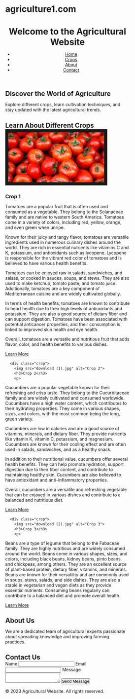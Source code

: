 # agriculture1.com
<!DOCTYPE html>
<html lang="en">
<head>
  <meta charset="UTF-8">
  <meta name="viewport" content="width=device-width, initial-scale=1.0">
  <title>Agricultural Website</title>
  <link rel="stylesheet" href="style.css">
</head>
<body>
<style type="text/css">
  * {
  margin: 0;
  padding: 0;
  box-sizing: border-box;
}

body {
  font-family: Arial, sans-serif;
}

header {
  background-color: #333;
  color: #fff;
  padding: 20px;
}

nav ul {
  list-style-type: none;
}

nav ul li {
  display: inline;
  margin-right: 10px;
}

nav ul li a {
  text-decoration: none;
  color: #fff;
}

section {
  padding: 40px;
}

section h2 {
  margin-bottom: 20px;
}

.hero {
  text-align: center;
}

.hero h2 {
  font-size: 24px;
  margin-bottom: 10px;
}

.hero p {
  font-size: 16px;
  margin-bottom: 20px;
}

.crop-container {
  display: grid;
  grid-template-columns: repeat(3, 1fr);
  grid-gap: 20px;
}

.crop {
  text-align: center;
}

.crop img {
  width: 100%;
  max-height: 200px;
  object-fit: cover;
  margin-bottom: 10px;
}

.crop h3 {
  font-size: 18px;
  margin-bottom: 10px;
}

.crop p {
  font-size: 14px;
  margin-bottom: 10px;
}

.learn-more-btn {
  display: inline-block;
  padding: 8px 16px;
  background-color: #333;
  color: #fff;
  text-decoration: none;
  margin-bottom: 10px;
}

footer {
  background-color: #f5f5f5;
  text-align: center;
  padding: 10px;
  font-size: 12px;
}
* {
  margin: 0;
  padding: 0;
  box-sizing: border-box;
}

body {
  font-family: Arial, sans-serif;
}

header {
  background-color: #333;
  color: #fff;
  padding: 20px;
}

nav ul {
  list-style-type: none;
}

nav ul li {
  display: inline;
  margin-right: 10px;
}

nav ul li a {
  text-decoration: none;
  color: #fff;
}

section {
  padding: 40px;
}

section h2 {
  margin-bottom: 20px;
}

.hero {
  text-align: center;
}

.hero h2 {
  font-size: 24px;
  margin-bottom: 10px;
}

.hero p {
  font-size: 16px;
  margin-bottom: 20px;
}

.crop-container {
  display: grid;
  grid-template-columns: repeat(3, 1fr);
  grid-gap: 20px;
}

.crop {
  text-align: center;
}

.crop img {
  width: 100%;
  max-height: 200px;
  object-fit: cover;
  margin-bottom: 10px;
}

.crop h3 {
  font-size: 18px;
  margin-bottom: 10px;
}

.crop p {
  font-size: 14px;
  margin-bottom: 10px;
}

.learn-more-btn {
  display: inline-block;
  padding: 8px 16px;
  background-color: #333;
  color: #fff;
  text-decoration: none;
  margin-bottom: 10px;
}

footer {
  background-color: #f5f5f5;
  text-align: center;
  padding: 10px;
  font-size: 12px;
}

</style>

  <header>
    <h1>Welcome to the Agricultural Website</h1>
    <nav>
      <ul>
        <li><a href="#home">Home</a></li>
        <li><a href="#crops">Crops</a></li>
        <li><a href="#about">About</a></li>
        <li><a href="#contact">Contact</a></li>
      </ul>
    </nav>
  </header>

  <section id="home">
    <div class="hero">
      <h2>Discover the World of Agriculture</h2>
      <p>Explore different crops, learn cultivation techniques, and stay updated with the latest agricultural trends.</p>
    </div>
  </section>

  <section id="crops">
    <h2>Learn About Different Crops</h2>
    <div class="crop-container">
      <div class="crop">
        <img src="download.jpg" border="10" alt="Crop 1">
        <h3>Crop 1</h3>
        <p>Tomatoes are a popular fruit that is often used and consumed as a vegetable. They belong to the Solanaceae family and are native to western South America. Tomatoes come in a variety of colors, including red, yellow, orange, and even green when unripe.

Known for their juicy and tangy flavor, tomatoes are versatile ingredients used in numerous culinary dishes around the world. They are rich in essential nutrients like vitamins C and K, potassium, and antioxidants such as lycopene. Lycopene is responsible for the vibrant red color of tomatoes and is believed to have various health benefits.

Tomatoes can be enjoyed raw in salads, sandwiches, and salsas, or cooked in sauces, soups, and stews. They are also used to make ketchup, tomato paste, and tomato juice. Additionally, tomatoes are a key component of Mediterranean cuisine and are widely cultivated globally.

In terms of health benefits, tomatoes are known to contribute to heart health due to their high levels of antioxidants and potassium. They are also a good source of dietary fiber and can support digestion. Tomatoes have been associated with potential anticancer properties, and their consumption is linked to improved skin health and eye health.

Overall, tomatoes are a versatile and nutritious fruit that adds flavor, color, and health benefits to various dishes.
        </p>
        <a href="index.5.html" class="learn-more-btn">Learn More</a>
      </div>

      <div class="crop">
        <img src="download (1).jpg" alt="Crop 2">
        <h3>Crop 2</h3>
        <p>
Cucumbers are a popular vegetable known for their refreshing and crisp taste. They belong to the Cucurbitaceae family and are widely cultivated and consumed worldwide. Cucumbers have a high water content, which contributes to their hydrating properties. They come in various shapes, sizes, and colors, with the most common being the long, green variety.

Cucumbers are low in calories and are a good source of vitamins, minerals, and dietary fiber. They provide nutrients like vitamin K, vitamin C, potassium, and magnesium. Cucumbers are known for their cooling effect and are often used in salads, sandwiches, and as a healthy snack.

In addition to their nutritional value, cucumbers offer several health benefits. They can help promote hydration, support digestion due to their fiber content, and contribute to maintaining healthy skin. Cucumbers are also believed to have antioxidant and anti-inflammatory properties.

Overall, cucumbers are a versatile and refreshing vegetable that can be enjoyed in various dishes and contribute to a balanced and nutritious diet.</p>
        <a href="inde.html3.html"  class="learn-more-btn">Learn More</a>
      </div>

      <div class="crop">
        <img src="download (2).jpg" alt="Crop 3">
        <h3>Crop 3</h3>
        <p>
Beans are a type of legume that belong to the Fabaceae family. They are highly nutritious and are widely consumed around the world. Beans come in various shapes, sizes, and colors, including black beans, kidney beans, pinto beans, and chickpeas, among others. They are an excellent source of plant-based protein, dietary fiber, vitamins, and minerals. Beans are known for their versatility and are commonly used in soups, stews, salads, and side dishes. They are also a staple in vegetarian and vegan diets as they provide essential nutrients. Consuming beans regularly can contribute to a balanced diet and promote overall health.</p>
        <a href="index.html6.html" class="learn-more-btn">Learn More</a>
      </div>
    </div>
  </section>

  <section id="about">
    <h2>About Us</h2>
    <p>We are a dedicated team of agricultural experts passionate about spreading knowledge and improving farming practices.</p>
  </section>

  <section id="contact">
    <h2>Contact Us</h2>
    <form id="contact-form">
      <label for="name">Name</label>
      <input type="text" id="name" name="name" required>
      <label for="email">Email</label>
      <input type="email" id="email" name="email" required>
      <label for="message">Message</label>
      <textarea id="message" name="message" required></textarea>
      <button type="submit">Send Message</button>
    </form>
  </section>
  <footer>
    <p>&copy; 2023 Agricultural Website. All rights reserved.</p>
  </footer>

  <script src="script.js">// Smooth scrolling when a navigation link is clicked
function smoothScroll(target) {
  const element = document.querySelector(target);
  window.scrollTo({
    top: element.offsetTop,
    behavior: 'smooth'
  });
}

// Add click event listeners to navigation links
const navLinks = document.querySelectorAll('nav ul li a');
navLinks.forEach(link => {
  link.addEventListener('click', (e) => {
    e.preventDefault();
    const target = link.getAttribute('href');
    smoothScroll(target);
  });
});

// Handle form submission for the contact form
function submitForm(event) {
  event.preventDefault();
  const name = document.getElementById('name').value;
  const email = document.getElementById('email').value;
  const message = document.getElementById('message').value;

  // Perform form validation and submission logic here

  // Display a success message
  const successMessage = document.createElement('p');
  successMessage.textContent = `Thank you, ${name}! We will contact you soon.`;
  successMessage.style.color = 'green';
  document.getElementById('contact-form').appendChild(successMessage);
}

// Add submit event listener to the contact form
const contactForm = document.getElementById('contact-form');
contactForm.addEventListener('submit', submitForm);
</script>
</body>
</html>
